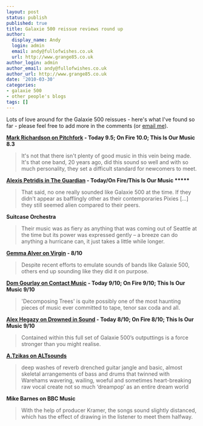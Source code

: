 ```yaml
---
layout: post
status: publish
published: true
title: Galaxie 500 reissue reviews round up
author:
  display_name: Andy
  login: admin
  email: andy@fullofwishes.co.uk
  url: http://www.grange85.co.uk
author_login: admin
author_email: andy@fullofwishes.co.uk
author_url: http://www.grange85.co.uk
date: '2010-03-30'
categories:
- galaxie 500
- other people's blogs
tags: []
---
```

<p>Lots of love around for the Galaxie 500 reissues - here's what I've found so far - please feel free to add more in the comments (or <a href="mailto:andy@grange85.co.uk">email me</a>).</p>
<p><strong><a href="http://pitchfork.com/reviews/albums/14083-today-on-fire-this-is-our-music/">Mark Richardson on Pitchfork</a> - Today 9.5; On Fire 10.0; This Is Our Music 8.3</strong></p>
<blockquote><p>It's not that there isn't plenty of good music in this vein being made. It's that one band, 20 years ago, did this sound so well and with so much personality, they set a difficult standard for newcomers to meet.</p></blockquote>
<p><strong><a href=" http://www.guardian.co.uk/music/2010/mar/11/galaxie-500-cd-review">Alexis Petridis in The Guardian</a>  - Today/On Fire/This Is Our Music *****</strong></p>
<blockquote><p>That said, no one really sounded like Galaxie 500 at the time. If they didn't appear as bafflingly other as their contemporaries Pixies [...] they still seemed alien compared to their peers.</p></blockquote>
<p><strong><span class="removed_link" title="http://www.suitcaseorchestra.com/2010/03/galaxie-500-today-on-fire-this-is-our-music/">Suitcase Orchestra</span></strong></p>
<blockquote><p>Their music was as fiery as anything that was coming out of Seattle at the time but its power was expressed gently – a breeze can do anything a hurricane can, it just takes a little while longer.</p></blockquote>
<p><strong><a href="http://www.virgin.com/music/reviews/galaxie-500-original-album-reissues-review">Gemma Alver on Virgin</a> - 8/10</strong></p>
<blockquote><p>Despite recent efforts to emulate sounds of bands like Galaxie 500, others end up sounding like they did it on purpose.</p></blockquote>
<p><strong><a href="http://www.contactmusic.com/new/home.nsf/albumreview/galaxie-500-today-on-fire-this-is-our-musicx29x03x10">Dom Gourlay on Contact Music</a> - Today 9/10; On Fire 9/10; This Is Our Music 9/10</strong></p>
<blockquote><p>'Decomposing Trees' is quite possibly one of the most haunting pieces of music ever committed to tape, tenor sax coda and all.</p></blockquote>
<p><strong><a href="http://drownedinsound.com/releases/15244/reviews/4139503">Alex Hegazy on Drowned in Sound</a> - Today 8/10; On Fire 8/10; This Is Our Music 9/10</strong></p>
<blockquote><p>Contained within this full set of Galaxie 500’s outputtings is a force stronger than you might realise.</p></blockquote>
<p><strong><a href="http://hangout.altsounds.com/reviews/116014-galaxie-500-today-on-fire-this-is-our-music-reissue-album.html">A.Tzikas on ALTsounds</a></strong></p>
<blockquote><p>deep washes of reverb drenched guitar jangle and basic, almost skeletal arrangements of bass and drums that twinned with Warehams wavering, wailing, woeful and sometimes heart-breaking raw vocal create not so much ‘dreampop’ as an entire dream world</p></blockquote>
<p><strong><span class="removed_link" title="http://www.bbc.co.uk/music/reviews/9m8r">Mike Barnes on BBC Music</span></strong></p>
<blockquote><p>With the help of producer Kramer, the songs sound slightly distanced, which has the effect of drawing in the listener to meet them halfway.</p></blockquote>
